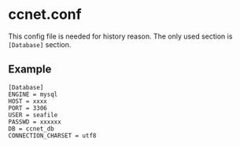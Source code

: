 # ccnet.conf

This config file is needed for history reason. The only used section is `[Database]` section.

## Example


```
[Database]
ENGINE = mysql
HOST = xxxx
PORT = 3306
USER = seafile
PASSWD = xxxxxx
DB = ccnet_db
CONNECTION_CHARSET = utf8
```
